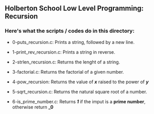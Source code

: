 ## Holberton School Low Level Programming: Recursion
### Here's what the scripts / codes do in this directory:

- 0-puts_recursion.c: Prints a string, followed by a new line.

- 1-print_rev_recursion.c: Prints a string in reverse.

- 2-strlen_recursion.c: Returns the lenght of a string.

- 3-factorial.c: Returns the factorial of a given number.

- 4-pow_recursion: Returns the value of **_x_** raised to the power of **_y_**

- 5-sqrt_recursion.c: Returns the natural square root of a number.

- 6-is_prime_number.c: Returns **_1_** if the imput is a **prime number**, 
                        otherwise return **_0**
